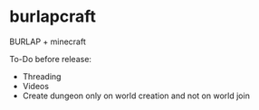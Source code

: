 # burlapcraft
BURLAP + minecraft

To-Do before release:
 - Threading
 - Videos
 - Create dungeon only on world creation and not on world join
